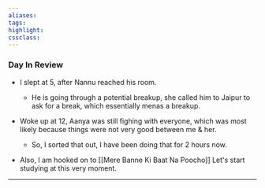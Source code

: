 ```yaml
---
aliases:  
tags:
highlight:  
cssclass:
---
```

### Day In Review
- I slept at 5, after Nannu reached his room.
    - He is going through a potential breakup, she called him to Jaipur to ask for a break, which essentially menas a breakup. 
- Woke up at 12, Aanya was still fighing with everyone, which was most likely because things were not very good between me & her.
    - So, I sorted that out, I have been doing that for 2 hours now.

- Also, I am hooked on to [[Mere Banne Ki Baat Na Poocho]]
Let's start studying at this very moment.



--- 

